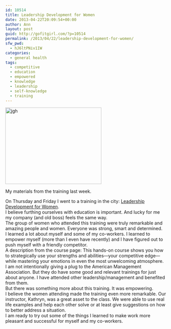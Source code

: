```yaml
---
id: 10514
title: Leadership Development for Women
date: 2013-04-22T20:09:54+00:00
author: Ann
layout: post
guid: http://gofitgirl.com/?p=10514
permalink: /2013/04/22/leadership-development-for-women/
sfw_pwd:
  - hJ6ltPNiv1IW
categories:
  - general health
tags:
  - competitive
  - education
  - empowered
  - knowledge
  - leadership
  - self-knowledge
  - training
---
```

<div id="attachment_10517" style="width: 310px" class="wp-caption alignleft">
  <a href="http://gofitgirl.com/?attachment_id=10517" rel="attachment wp-att-10517"><img class="size-medium wp-image-10517" alt="jgh" src="http://gofitgirl.com/wp-content/uploads/2013/04/leadership-e1366685836671-300x239.jpg" width="300" height="239" /></a>
  
  <p class="wp-caption-text">
    My materials from the training last week. 
  </p>
</div>

  
On Thursday and Friday I went to a training in the city: [Leadership Development for Women](http://www.amanet.org/training/seminars/Leadership-Development-for-Women.aspx).  
I believe furthing ourselves with education is important. And lucky for me my company (and old boss) feels the same way.  
The group of women who attended this training were truly remarkable and amazing people and women. Everyone was strong, smart and determined.  
I learned a lot about myself and some of my co-workers. I learned to empower myself (more than I even have recently) and I have figured out to push myself with a friendly competitor.  
A description from the course page: This hands-on course shows you how to strategically use your strengths and abilities—your competitive edge—while mastering your emotions in even the most unwelcoming atmosphere.  
I am not intentionally giving a plug to the American Management Association. But they do have some good and relevant trainings for just about anyone. I have attended other leadership/management and benefited from them.  
But there was something more about this training. It was empowering.  
I believe the women attending made the training even more remarkable. Our instructor, Kathryn, was a great asset to the class. We were able to use real life examples and help each other solve or at least give suggestions on how to better address a situation.  
I am ready to try out some of the things I learned to make work more pleasant and successful for myself and my co-workers.
